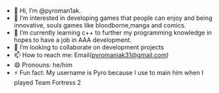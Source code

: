 - 👋 Hi, I’m @pyroman1ak.
- 👀 I’m interested in developing games that people can enjoy and being innovative, souls games like bloodborne,manga and comics.
- 🌱 I’m currently learning c++ to further my programming knowledge in hopes to have a job in AAA development.
- 💞️ I’m looking to collaborate on development projects
- 📫 How to reach me: Email(pyromaniak31@gmail.com)
- 😄 Pronouns: he/him
- ⚡ Fun fact: My username is Pyro because I use to main him when I played Team Fortress 2

<!---
pyroman1ak/pyroman1ak is a ✨ special ✨ repository because its `README.md` (this file) appears on your GitHub profile.
You can click the Preview link to take a look at your changes.
--->
